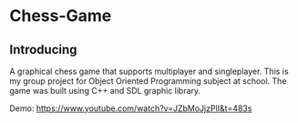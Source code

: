 # Chess-Game

## Introducing
A graphical chess game that supports multiplayer and singleplayer. 	This is my group project for Object Oriented Programming subject at school. The 		game 	was built using C++ and SDL graphic library.

Demo: https://www.youtube.com/watch?v=JZbMoJjzPlI&t=483s
